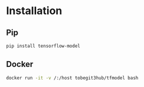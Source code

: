 # Installation

## Pip

```bash
pip install tensorflow-model
```

## Docker

```bash
docker run -it -v /:/host tobegit3hub/tfmodel bash
```
